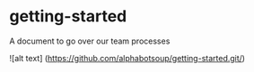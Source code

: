 # getting-started
A document to go over our team processes

![alt text] (https://github.com/alphabotsoup/getting-started.git/)
